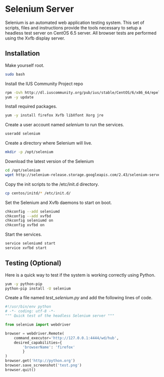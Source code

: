 Selenium Server
===============

Selenium is an automated web application testing system. This set of scripts, files and instructions provide the tools necessary to setup a headless test server on CentOS 6.5 server. All browser tests are performed using the Xvfb display server. 

## Installation 

Make yourself root.

```bash
sudo bash
```

Install the IUS Community Project repo

```bash
rpm -Uvh http://dl.iuscommunity.org/pub/ius/stable/CentOS/6/x86_64/epel-release-6-5.noarch.rpm
yum -y update
```

Install required packages.

```bash
yum -y install firefox Xvfb libXfont Xorg jre
```

Create a user account named *selenium* to run the services. 

```bash
useradd selenium
```

Create a directory where Selenium will live.

```bash
mkdir -p /opt/selenium
```

Download the latest version of the Selenium 

```bash
cd /opt/selenium
wget http://selenium-release.storage.googleapis.com/2.43/selenium-server-standalone-2.43.1.jar
```

Copy the init scripts to the /etc/init.d directory.

```bash
cp centos/initd/* /etc/init.d/
```

Set the Selenium and Xvfb daemons to start on boot.

```bash
chkconfig --add seleniumd
chkconfig --add xvfbd
chkconfig seleniumd on
chkconfig xvfbd on
```

Start the services.

```bash
service seleniumd start
service xvfbd start
```

## Testing (Optional)

Here is a quick way to test if the system is working correctly using Python.

```bash
yum -y python-pip
python-pip install -U selenium
```

Create a file named *test_selenium.py* and add the following lines of code.

```python
#!/usr/bin/env python
# -*- coding: utf-8 -*-
""" Quick test of the headless Selenium server """

from selenium import webdriver

browser = webdriver.Remote(
    command_executor='http://127.0.0.1:4444/wd/hub',
    desired_capabilities={
        'browserName': 'firefox'
        }
)
browser.get('http://python.org')
browser.save_screenshot('test.png')
browser.quit()
```
 
